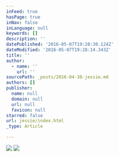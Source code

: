 ```yaml
---
inFeed: true
hasPage: true
inNav: false
inLanguage: null
keywords: []
description: ''
datePublished: '2016-05-07T19:28:30.124Z'
dateModified: '2016-05-07T19:28:14.343Z'
title: ''
author:
  - name: ''
    url: ''
sourcePath: _posts/2016-04-30-jessie.md
authors: []
publisher:
  name: null
  domain: null
  url: null
  favicon: null
starred: false
url: jessie/index.html
_type: Article

---
```

![](https://s3-us-west-2.amazonaws.com/the-grid-img/p/dc52e55d72e03616f3f35b9d90d8b1d6a7252e73.png)
![](https://s3-us-west-2.amazonaws.com/the-grid-img/p/50325031534698ec76b636ab3ea9195f1eb9dc6b.jpg)